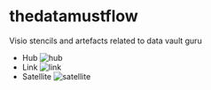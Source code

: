 # thedatamustflow
Visio stencils and artefacts related to data vault guru

* Hub
![hub](https://github.com/PatrickCuba/thedatamustflow/blob/master/art/RV-1HUB.png)
* Link
![link](https://github.com/PatrickCuba/thedatamustflow/blob/master/art/RV-2LINK.png)
* Satellite
![satellite](https://github.com/PatrickCuba/thedatamustflow/blob/master/art/RV-3SATELLITE.png)
